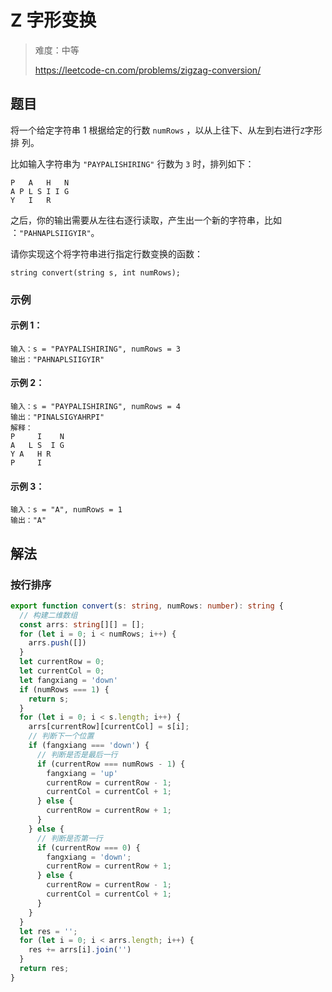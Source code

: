 # Z 字形变换

> 难度：中等
>
> https://leetcode-cn.com/problems/zigzag-conversion/

## 题目

将一个给定字符串 1 根据给定的行数 `numRows` ，以从上往下、从左到右进行`Z`字形排
列。

比如输入字符串为 `"PAYPALISHIRING"` 行数为 `3` 时，排列如下：

```
P   A   H   N
A P L S I I G
Y   I   R
```

之后，你的输出需要从左往右逐行读取，产生出一个新的字符串，比如
：`"PAHNAPLSIIGYIR"`。

请你实现这个将字符串进行指定行数变换的函数：

`string convert(string s, int numRows);`

### 示例

#### 示例 1：

```
输入：s = "PAYPALISHIRING", numRows = 3
输出："PAHNAPLSIIGYIR"
```

#### 示例 2：

```
输入：s = "PAYPALISHIRING", numRows = 4
输出："PINALSIGYAHRPI"
解释：
P     I    N
A   L S  I G
Y A   H R
P     I
```

#### 示例 3：

```
输入：s = "A", numRows = 1
输出："A"
```

## 解法

### 按行排序

```typescript
export function convert(s: string, numRows: number): string {
  // 构建二维数组
  const arrs: string[][] = [];
  for (let i = 0; i < numRows; i++) {
    arrs.push([])
  }
  let currentRow = 0;
  let currentCol = 0;
  let fangxiang = 'down'
  if (numRows === 1) {
    return s;
  }
  for (let i = 0; i < s.length; i++) {
    arrs[currentRow][currentCol] = s[i];
    // 判断下一个位置
    if (fangxiang === 'down') {
      // 判断是否是最后一行
      if (currentRow === numRows - 1) {
        fangxiang = 'up'
        currentRow = currentRow - 1;
        currentCol = currentCol + 1;
      } else {
        currentRow = currentRow + 1;
      }
    } else {
      // 判断是否第一行
      if (currentRow === 0) {
        fangxiang = 'down';
        currentRow = currentRow + 1;
      } else {
        currentRow = currentRow - 1;
        currentCol = currentCol + 1;
      }
    }
  }
  let res = '';
  for (let i = 0; i < arrs.length; i++) {
    res += arrs[i].join('')
  }
  return res;
}

```
